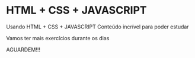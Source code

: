 # HTML + CSS + JAVASCRIPT
 Usando HTML + CSS + JAVASCRIPT
 Conteúdo incrível para poder estudar 

 Vamos ter mais exercícios durante os dias

 AGUARDEM!!!
